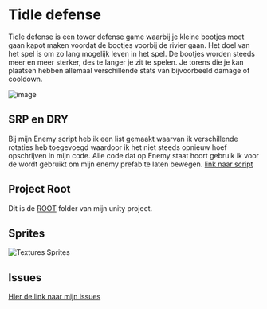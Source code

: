 # Tidle defense

Tidle defense is een tower defense game waarbij je kleine bootjes moet gaan kapot maken voordat de bootjes voorbij de rivier gaan. Het doel van het spel is om zo lang mogelijk leven in het spel. De bootjes worden steeds meer en meer sterker, des te langer je zit te spelen. Je torens die je kan plaatsen hebben allemaal verschillende stats van bijvoorbeeld damage of cooldown. 

![image](https://github.com/user-attachments/assets/f8671366-11a0-415d-905e-731fa4825c61)

## SRP en DRY

Bij mijn Enemy script heb ik een list gemaakt waarvan ik verschillende rotaties heb toegevoegd waardoor ik het niet steeds opnieuw hoef opschrijven in mijn code. Alle code dat op Enemy staat hoort gebruik ik voor de wordt gebruikt om mijn enemy prefab te laten bewegen.
[link naar script](https://github.com/notsosaltyasiankid/towerdefense-game/blob/main/first%20tower%20defense%20game/Assets/Script/Enemy.cs)

## Project Root

Dit is de [ROOT](https://github.com/notsosaltyasiankid/towerdefense-game/tree/main/first%20tower%20defense%20game/Assets) folder van mijn unity project.

## Sprites

![Textures Sprites](https://github.com/user-attachments/assets/50451345-b863-4357-984b-f0c10bf5ecd3)

## Issues

[Hier de link naar mijn issues](https://github.com/notsosaltyasiankid/towerdefense-game/issues)
